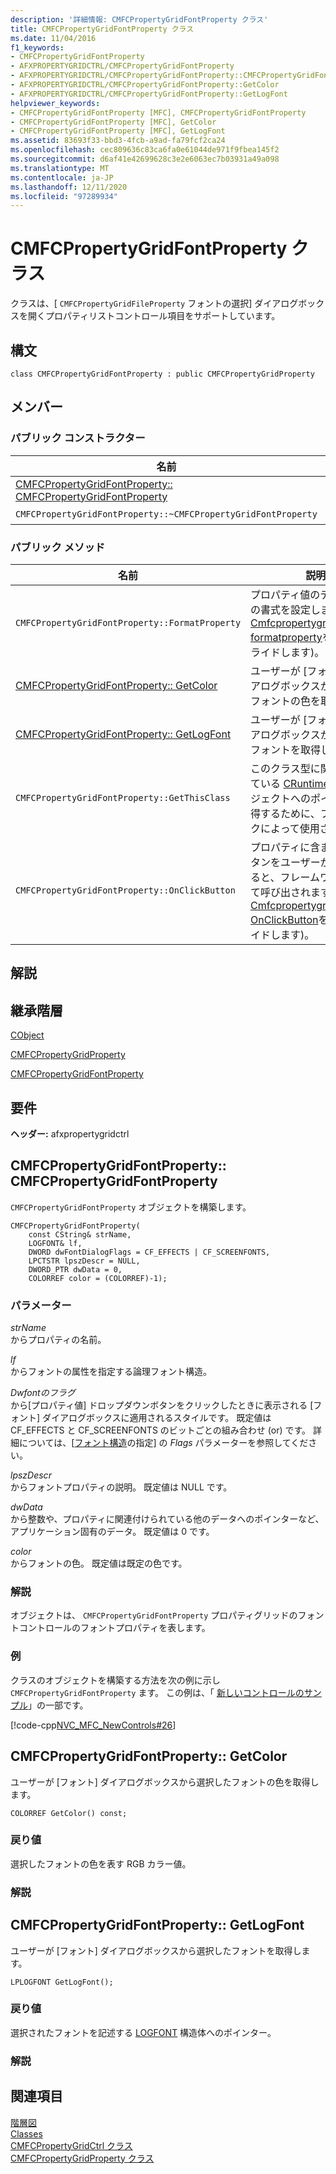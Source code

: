 ```yaml
---
description: '詳細情報: CMFCPropertyGridFontProperty クラス'
title: CMFCPropertyGridFontProperty クラス
ms.date: 11/04/2016
f1_keywords:
- CMFCPropertyGridFontProperty
- AFXPROPERTYGRIDCTRL/CMFCPropertyGridFontProperty
- AFXPROPERTYGRIDCTRL/CMFCPropertyGridFontProperty::CMFCPropertyGridFontProperty
- AFXPROPERTYGRIDCTRL/CMFCPropertyGridFontProperty::GetColor
- AFXPROPERTYGRIDCTRL/CMFCPropertyGridFontProperty::GetLogFont
helpviewer_keywords:
- CMFCPropertyGridFontProperty [MFC], CMFCPropertyGridFontProperty
- CMFCPropertyGridFontProperty [MFC], GetColor
- CMFCPropertyGridFontProperty [MFC], GetLogFont
ms.assetid: 83693f33-bbd3-4fcb-a9ad-fa79fcf2ca24
ms.openlocfilehash: cec809636c83ca6fa0e61044de971f9fbea145f2
ms.sourcegitcommit: d6af41e42699628c3e2e6063ec7b03931a49a098
ms.translationtype: MT
ms.contentlocale: ja-JP
ms.lasthandoff: 12/11/2020
ms.locfileid: "97289934"
---
```

# <a name="cmfcpropertygridfontproperty-class"></a>CMFCPropertyGridFontProperty クラス

クラスは、[ `CMFCPropertyGridFileProperty` フォントの選択] ダイアログボックスを開くプロパティリストコントロール項目をサポートしています。

## <a name="syntax"></a>構文

```
class CMFCPropertyGridFontProperty : public CMFCPropertyGridProperty
```

## <a name="members"></a>メンバー

### <a name="public-constructors"></a>パブリック コンストラクター

|名前|説明|
|----------|-----------------|
|[CMFCPropertyGridFontProperty:: CMFCPropertyGridFontProperty](#cmfcpropertygridfontproperty)|`CMFCPropertyGridFontProperty` オブジェクトを構築します。|
|`CMFCPropertyGridFontProperty::~CMFCPropertyGridFontProperty`|デストラクターです。|

### <a name="public-methods"></a>パブリック メソッド

|名前|説明|
|----------|-----------------|
|`CMFCPropertyGridFontProperty::FormatProperty`|プロパティ値のテキスト表現の書式を設定します  ( [Cmfcpropertygridproperty:: formatproperty](../../mfc/reference/cmfcpropertygridproperty-class.md#formatproperty)をオーバーライドします)。|
|[CMFCPropertyGridFontProperty:: GetColor](#getcolor)|ユーザーが [フォント] ダイアログボックスから選択したフォントの色を取得します。|
|[CMFCPropertyGridFontProperty:: GetLogFont](#getlogfont)|ユーザーが [フォント] ダイアログボックスから選択したフォントを取得します。|
|`CMFCPropertyGridFontProperty::GetThisClass`|このクラス型に関連付けられている [CRuntimeClass](../../mfc/reference/cruntimeclass-structure.md) オブジェクトへのポインターを取得するために、フレームワークによって使用されます。|
|`CMFCPropertyGridFontProperty::OnClickButton`|プロパティに含まれているボタンをユーザーがクリックすると、フレームワークによって呼び出されます  ( [Cmfcpropertygridproperty:: OnClickButton](../../mfc/reference/cmfcpropertygridproperty-class.md#onclickbutton)をオーバーライドします)。|

## <a name="remarks"></a>解説

## <a name="inheritance-hierarchy"></a>継承階層

[CObject](../../mfc/reference/cobject-class.md)

[CMFCPropertyGridProperty](../../mfc/reference/cmfcpropertygridproperty-class.md)

[CMFCPropertyGridFontProperty](../../mfc/reference/cmfcpropertygridfontproperty-class.md)

## <a name="requirements"></a>要件

**ヘッダー:** afxpropertygridctrl

## <a name="cmfcpropertygridfontpropertycmfcpropertygridfontproperty"></a><a name="cmfcpropertygridfontproperty"></a> CMFCPropertyGridFontProperty:: CMFCPropertyGridFontProperty

`CMFCPropertyGridFontProperty` オブジェクトを構築します。

```
CMFCPropertyGridFontProperty(
    const CString& strName,
    LOGFONT& lf,
    DWORD dwFontDialogFlags = CF_EFFECTS | CF_SCREENFONTS,
    LPCTSTR lpszDescr = NULL,
    DWORD_PTR dwData = 0,
    COLORREF color = (COLORREF)-1);
```

### <a name="parameters"></a>パラメーター

*strName*<br/>
からプロパティの名前。

*lf*<br/>
からフォントの属性を指定する論理フォント構造。

*Dwfontのフラグ*<br/>
から[プロパティ値] ドロップダウンボタンをクリックしたときに表示される [フォント] ダイアログボックスに適用されるスタイルです。 既定値は CF_EFFECTS と CF_SCREENFONTS のビットごとの組み合わせ (or) です。 詳細については、[[フォント構造](/windows/win32/api/commdlg/ns-commdlg-choosefontw)の指定] の *Flags* パラメーターを参照してください。

*lpszDescr*<br/>
からフォントプロパティの説明。 既定値は NULL です。

*dwData*<br/>
から整数や、プロパティに関連付けられている他のデータへのポインターなど、アプリケーション固有のデータ。 既定値は 0 です。

*color*<br/>
からフォントの色。 既定値は既定の色です。

### <a name="remarks"></a>解説

オブジェクトは、 `CMFCPropertyGridFontProperty` プロパティグリッドのフォントコントロールのフォントプロパティを表します。

### <a name="example"></a>例

クラスのオブジェクトを構築する方法を次の例に示し `CMFCPropertyGridFontProperty` ます。 この例は、「 [新しいコントロールのサンプル](../../overview/visual-cpp-samples.md)」の一部です。

[!code-cpp[NVC_MFC_NewControls#26](../../mfc/reference/codesnippet/cpp/cmfcpropertygridfontproperty-class_1.cpp)]

## <a name="cmfcpropertygridfontpropertygetcolor"></a><a name="getcolor"></a> CMFCPropertyGridFontProperty:: GetColor

ユーザーが [フォント] ダイアログボックスから選択したフォントの色を取得します。

```
COLORREF GetColor() const;
```

### <a name="return-value"></a>戻り値

選択したフォントの色を表す RGB カラー値。

### <a name="remarks"></a>解説

## <a name="cmfcpropertygridfontpropertygetlogfont"></a><a name="getlogfont"></a> CMFCPropertyGridFontProperty:: GetLogFont

ユーザーが [フォント] ダイアログボックスから選択したフォントを取得します。

```
LPLOGFONT GetLogFont();
```

### <a name="return-value"></a>戻り値

選択されたフォントを記述する [LOGFONT](/windows/win32/api/wingdi/ns-wingdi-logfontw) 構造体へのポインター。

### <a name="remarks"></a>解説

## <a name="see-also"></a>関連項目

[階層図](../../mfc/hierarchy-chart.md)<br/>
[Classes](../../mfc/reference/mfc-classes.md)<br/>
[CMFCPropertyGridCtrl クラス](../../mfc/reference/cmfcpropertygridctrl-class.md)<br/>
[CMFCPropertyGridProperty クラス](../../mfc/reference/cmfcpropertygridproperty-class.md)
